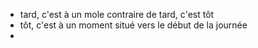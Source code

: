 - tard, c'est à un mole contraire de tard, c'est tôt
- tôt, c'est à un moment situé vers le début de la journée
-